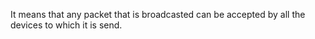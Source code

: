 It means that any packet that is broadcasted can be accepted by all the devices to which it is send.